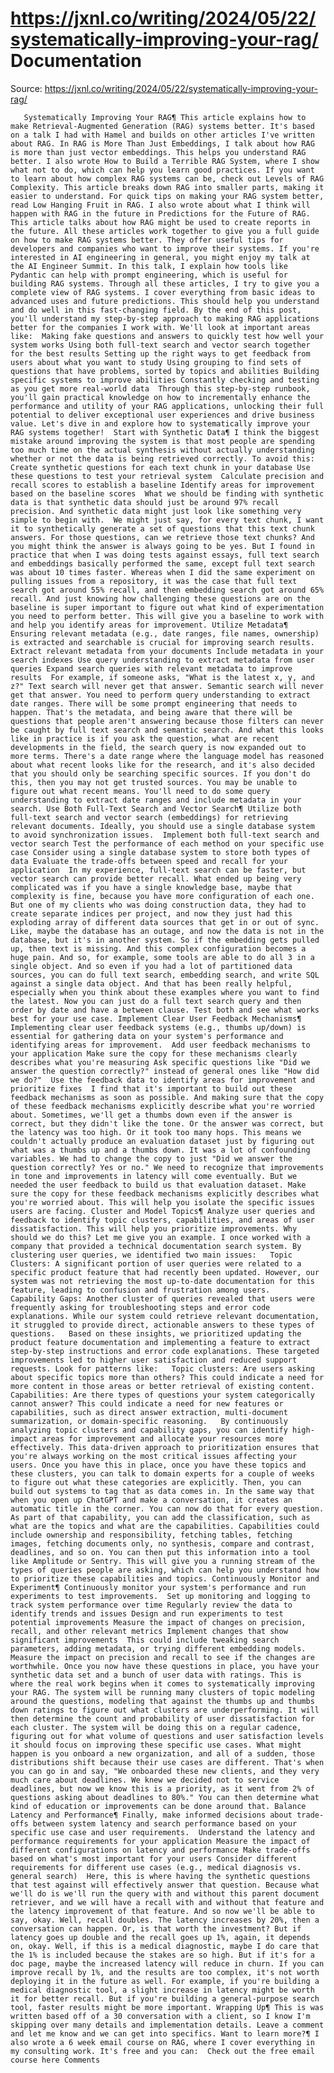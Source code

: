 # https://jxnl.co/writing/2024/05/22/systematically-improving-your-rag/ Documentation

Source: https://jxnl.co/writing/2024/05/22/systematically-improving-your-rag/

       Systematically Improving Your RAG¶ This article explains how to make Retrieval-Augmented Generation (RAG) systems better. It's based on a talk I had with Hamel and builds on other articles I've written about RAG. In RAG is More Than Just Embeddings, I talk about how RAG is more than just vector embeddings. This helps you understand RAG better. I also wrote How to Build a Terrible RAG System, where I show what not to do, which can help you learn good practices. If you want to learn about how complex RAG systems can be, check out Levels of RAG Complexity. This article breaks down RAG into smaller parts, making it easier to understand. For quick tips on making your RAG system better, read Low Hanging Fruit in RAG. I also wrote about what I think will happen with RAG in the future in Predictions for the Future of RAG. This article talks about how RAG might be used to create reports in the future. All these articles work together to give you a full guide on how to make RAG systems better. They offer useful tips for developers and companies who want to improve their systems. If you're interested in AI engineering in general, you might enjoy my talk at the AI Engineer Summit. In this talk, I explain how tools like Pydantic can help with prompt engineering, which is useful for building RAG systems. Through all these articles, I try to give you a complete view of RAG systems. I cover everything from basic ideas to advanced uses and future predictions. This should help you understand and do well in this fast-changing field. By the end of this post, you'll understand my step-by-step approach to making RAG applications better for the companies I work with. We'll look at important areas like:  Making fake questions and answers to quickly test how well your system works Using both full-text search and vector search together for the best results Setting up the right ways to get feedback from users about what you want to study Using grouping to find sets of questions that have problems, sorted by topics and abilities Building specific systems to improve abilities Constantly checking and testing as you get more real-world data  Through this step-by-step runbook, you'll gain practical knowledge on how to incrementally enhance the performance and utility of your RAG applications, unlocking their full potential to deliver exceptional user experiences and drive business value. Let's dive in and explore how to systematically improve your RAG systems together!  Start with Synthetic Data¶ I think the biggest mistake around improving the system is that most people are spending too much time on the actual synthesis without actually understanding whether or not the data is being retrieved correctly. To avoid this:  Create synthetic questions for each text chunk in your database Use these questions to test your retrieval system  Calculate precision and recall scores to establish a baseline Identify areas for improvement based on the baseline scores  What we should be finding with synthetic data is that synthetic data should just be around 97% recall precision. And synthetic data might just look like something very simple to begin with.  We might just say, for every text chunk, I want it to synthetically generate a set of questions that this text chunk answers. For those questions, can we retrieve those text chunks? And you might think the answer is always going to be yes. But I found in practice that when I was doing tests against essays, full text search and embeddings basically performed the same, except full text search was about 10 times faster. Whereas when I did the same experiment on pulling issues from a repository, it was the case that full text search got around 55% recall, and then embedding search got around 65% recall. And just knowing how challenging these questions are on the baseline is super important to figure out what kind of experimentation you need to perform better. This will give you a baseline to work with and help you identify areas for improvement. Utilize Metadata¶ Ensuring relevant metadata (e.g., date ranges, file names, ownership) is extracted and searchable is crucial for improving search results.   Extract relevant metadata from your documents Include metadata in your search indexes Use query understanding to extract metadata from user queries Expand search queries with relevant metadata to improve results  For example, if someone asks, "What is the latest x, y, and z?" Text search will never get that answer. Semantic search will never get that answer. You need to perform query understanding to extract date ranges. There will be some prompt engineering that needs to happen. That's the metadata, and being aware that there will be questions that people aren't answering because those filters can never be caught by full text search and semantic search. And what this looks like in practice is if you ask the question, what are recent developments in the field, the search query is now expanded out to more terms. There's a date range where the language model has reasoned about what recent looks like for the research, and it's also decided that you should only be searching specific sources. If you don't do this, then you may not get trusted sources. You may be unable to figure out what recent means. You'll need to do some query understanding to extract date ranges and include metadata in your search. Use Both Full-Text Search and Vector Search¶ Utilize both full-text search and vector search (embeddings) for retrieving relevant documents. Ideally, you should use a single database system to avoid synchronization issues.  Implement both full-text search and vector search Test the performance of each method on your specific use case Consider using a single database system to store both types of data Evaluate the trade-offs between speed and recall for your application  In my experience, full-text search can be faster, but vector search can provide better recall. What ended up being very complicated was if you have a single knowledge base, maybe that complexity is fine, because you have more configuration of each one. But one of my clients who was doing construction data, they had to create separate indices per project, and now they just had this exploding array of different data sources that get in or out of sync. Like, maybe the database has an outage, and now the data is not in the database, but it's in another system. So if the embedding gets pulled up, then text is missing. And this complex configuration becomes a huge pain. And so, for example, some tools are able to do all 3 in a single object. And so even if you had a lot of partitioned data sources, you can do full text search, embedding search, and write SQL against a single data object. And that has been really helpful, especially when you think about these examples where you want to find the latest. Now you can just do a full text search query and then order by date and have a between clause. Test both and see what works best for your use case. Implement Clear User Feedback Mechanisms¶ Implementing clear user feedback systems (e.g., thumbs up/down) is essential for gathering data on your system's performance and identifying areas for improvement.  Add user feedback mechanisms to your application Make sure the copy for these mechanisms clearly describes what you're measuring Ask specific questions like "Did we answer the question correctly?" instead of general ones like "How did we do?"  Use the feedback data to identify areas for improvement and prioritize fixes  I find that it's important to build out these feedback mechanisms as soon as possible. And making sure that the copy of these feedback mechanisms explicitly describe what you're worried about. Sometimes, we'll get a thumbs down even if the answer is correct, but they didn't like the tone. Or the answer was correct, but the latency was too high. Or it took too many hops. This means we couldn't actually produce an evaluation dataset just by figuring out what was a thumbs up and a thumbs down. It was a lot of confounding variables. We had to change the copy to just "Did we answer the question correctly? Yes or no." We need to recognize that improvements in tone and improvements in latency will come eventually. But we needed the user feedback to build us that evaluation dataset. Make sure the copy for these feedback mechanisms explicitly describes what you're worried about. This will help you isolate the specific issues users are facing. Cluster and Model Topics¶ Analyze user queries and feedback to identify topic clusters, capabilities, and areas of user dissatisfaction. This will help you prioritize improvements. Why should we do this? Let me give you an example. I once worked with a company that provided a technical documentation search system. By clustering user queries, we identified two main issues:   Topic Clusters: A significant portion of user queries were related to a specific product feature that had recently been updated. However, our system was not retrieving the most up-to-date documentation for this feature, leading to confusion and frustration among users.   Capability Gaps: Another cluster of queries revealed that users were frequently asking for troubleshooting steps and error code explanations. While our system could retrieve relevant documentation, it struggled to provide direct, actionable answers to these types of questions.   Based on these insights, we prioritized updating the product feature documentation and implementing a feature to extract step-by-step instructions and error code explanations. These targeted improvements led to higher user satisfaction and reduced support requests. Look for patterns like:   Topic clusters: Are users asking about specific topics more than others? This could indicate a need for more content in those areas or better retrieval of existing content.   Capabilities: Are there types of questions your system categorically cannot answer? This could indicate a need for new features or capabilities, such as direct answer extraction, multi-document summarization, or domain-specific reasoning.   By continuously analyzing topic clusters and capability gaps, you can identify high-impact areas for improvement and allocate your resources more effectively. This data-driven approach to prioritization ensures that you're always working on the most critical issues affecting your users. Once you have this in place, once you have these topics and these clusters, you can talk to domain experts for a couple of weeks to figure out what these categories are explicitly. Then, you can build out systems to tag that as data comes in. In the same way that when you open up ChatGPT and make a conversation, it creates an automatic title in the corner. You can now do that for every question. As part of that capability, you can add the classification, such as what are the topics and what are the capabilities. Capabilities could include ownership and responsibility, fetching tables, fetching images, fetching documents only, no synthesis, compare and contrast, deadlines, and so on. You can then put this information into a tool like Amplitude or Sentry. This will give you a running stream of the types of queries people are asking, which can help you understand how to prioritize these capabilities and topics. Continuously Monitor and Experiment¶ Continuously monitor your system's performance and run experiments to test improvements.  Set up monitoring and logging to track system performance over time Regularly review the data to identify trends and issues Design and run experiments to test potential improvements Measure the impact of changes on precision, recall, and other relevant metrics Implement changes that show significant improvements  This could include tweaking search parameters, adding metadata, or trying different embedding models. Measure the impact on precision and recall to see if the changes are worthwhile. Once you now have these questions in place, you have your synthetic data set and a bunch of user data with ratings. This is where the real work begins when it comes to systematically improving your RAG. The system will be running many clusters of topic modeling around the questions, modeling that against the thumbs up and thumbs down ratings to figure out what clusters are underperforming. It will then determine the count and probability of user dissatisfaction for each cluster. The system will be doing this on a regular cadence, figuring out for what volume of questions and user satisfaction levels it should focus on improving these specific use cases. What might happen is you onboard a new organization, and all of a sudden, those distributions shift because their use cases are different. That's when you can go in and say, "We onboarded these new clients, and they very much care about deadlines. We knew we decided not to service deadlines, but now we know this is a priority, as it went from 2% of questions asking about deadlines to 80%." You can then determine what kind of education or improvements can be done around that. Balance Latency and Performance¶ Finally, make informed decisions about trade-offs between system latency and search performance based on your specific use case and user requirements.  Understand the latency and performance requirements for your application Measure the impact of different configurations on latency and performance Make trade-offs based on what's most important for your users Consider different requirements for different use cases (e.g., medical diagnosis vs. general search)  Here, this is where having the synthetic questions that test against will effectively answer that question. Because what we'll do is we'll run the query with and without this parent document retriever, and we will have a recall with and without that feature and the latency improvement of that feature. And so now we'll be able to say, okay. Well, recall doubles. The latency increases by 20%, then a conversation can happen. Or, is that worth the investment? But if latency goes up double and the recall goes up 1%, again, it depends on, okay. Well, if this is a medical diagnostic, maybe I do care that the 1% is included because the stakes are so high. But if it's for a doc page, maybe the increased latency will reduce in churn. If you can improve recall by 1%, and the results are too complex, it's not worth deploying it in the future as well. For example, if you're building a medical diagnostic tool, a slight increase in latency might be worth it for better recall. But if you're building a general-purpose search tool, faster results might be more important. Wrapping Up¶ This is was written based off of a 30 conversation with a client, so I know I'm skipping over many details and implementation details. Leave a comment and let me know and we can get into specifics. Want to learn more?¶ I also wrote a 6 week email course on RAG, where I cover everything in my consulting work. It's free and you can:  Check out the free email course here Comments    